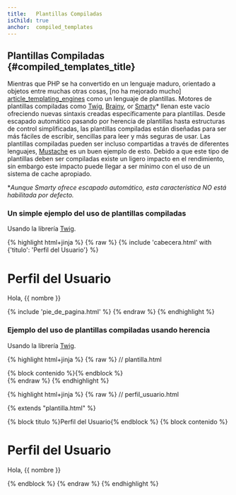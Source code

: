 ```yaml
---
title:   Plantillas Compiladas
isChild: true
anchor:  compiled_templates
---
```


## Plantillas Compiladas {#compiled_templates_title}

Mientras que PHP se ha convertido en un lenguaje maduro, orientado a objetos entre muchas otras cosas, [no ha mejorado mucho] [article_templating_engines] como un lenguaje de plantillas. Motores de plantillas compiladas como [Twig], [Brainy], or [Smarty]* llenan este vacío ofreciendo nuevas sintaxis creadas específicamente para plantillas. Desde escapado automático pasando por herencia de plantillas hasta estructuras de control simplificadas, las plantillas compiladas están diseñadas para ser más fáciles de escribir, sencillas para leer y más seguras de usar. Las plantillas compiladas pueden ser incluso compartidas a través de diferentes lenguajes, [Mustache] es un buen ejemplo de esto. Debido a que este tipo de plantillas deben ser compiladas existe un ligero impacto en el rendimiento, sin embargo este impacto puede llegar a ser mínimo con el uso de un sistema de cache apropiado.

**Aunque Smarty ofrece escapado automático, esta característica NO está habilitada por defecto.*

### Un simple ejemplo del uso de plantillas compiladas

Usando la librería [Twig].

{% highlight html+jinja %}
{% raw %}
{% include 'cabecera.html' with {'titulo': 'Perfil del Usuario'} %}

<h1>Perfil del Usuario</h1>
<p>Hola, {{ nombre }}</p>

{% include 'pie_de_pagina.html' %}
{% endraw %}
{% endhighlight %}

### Ejemplo del uso de plantillas compiladas usando herencia

Usando la librería [Twig].

{% highlight html+jinja %}
{% raw %}
// plantilla.html

<html>
<head>
    <title>{% block titulo %}{% endblock %}</title>
</head>
<body>

<main>
    {% block contenido %}{% endblock %}
</main>

</body>
</html>
{% endraw %}
{% endhighlight %}

{% highlight html+jinja %}
{% raw %}
// perfil_usuario.html

{% extends "plantilla.html" %}

{% block titulo %}Perfil del Usuario{% endblock %}
{% block contenido %}
    <h1>Perfil del Usuario</h1>
    <p>Hola, {{ nombre }}</p>
{% endblock %}
{% endraw %}
{% endhighlight %}


[article_templating_engines]: http://fabien.potencier.org/article/34/templating-engines-in-php
[Twig]: http://twig.sensiolabs.org/
[Brainy]: https://github.com/box/brainy
[Smarty]: http://www.smarty.net/
[Mustache]: http://mustache.github.io/
